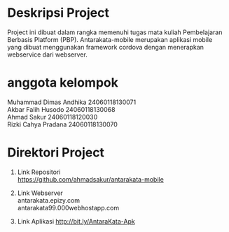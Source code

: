 # Deskripsi Project

Project ini dibuat dalam rangka memenuhi tugas mata kuliah Pembelajaran Berbasis Platform (PBP). Antarakata-mobile merupakan aplikasi mobile yang dibuat menggunakan framework cordova dengan menerapkan webservice dari webserver.

# anggota kelompok
Muhammad Dimas Andhika 	24060118130071\
Akbar Falih Husodo  		24060118130068\
Ahmad Sakur	  		      24060118120030\
Rizki Cahya Pradana  		24060118130070

# Direktori Project
1. Link Repositori\
https://github.com/ahmadsakur/antarakata-mobile <br>

2. Link Webserver\
antarakata.epizy.com <br>
antarakata99.000webhostapp.com <br>

3. Link Aplikasi
http://bit.ly/AntaraKata-Apk


